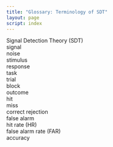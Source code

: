 ```yaml
---
title: "Glossary: Terminology of SDT"
layout: page
script: index
---
```


<dl>
  <dt>Signal Detection Theory (SDT)</dt>
  <dd></dd>

  <dt>signal</dt>
  <dd></dd>

  <dt>noise</dt>
  <dd></dd>

  <dt>stimulus</dt>
  <dd></dd>

  <dt>response</dt>
  <dd></dd>

  <dt>task</dt>
  <dd></dd>

  <dt>trial</dt>
  <dd></dd>

  <dt>block</dt>
  <dd></dd>

  <dt>outcome</dt>
  <dd></dd>

  <dt>hit</dt>
  <dd></dd>

  <dt>miss</dt>
  <dd></dd>

  <dt>correct rejection</dt>
  <dd></dd>

  <dt>false alarm</dt>
  <dd></dd>

  <dt>hit rate (HR)</dt>
  <dd></dd>

  <dt>false alarm rate (FAR)</dt>
  <dd></dd>

  <dt>accuracy</dt>
  <dd></dd>

</dl>
